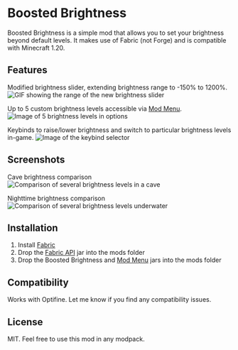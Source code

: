 # Boosted Brightness
Boosted Brightness is a simple mod that allows you to set your brightness beyond default levels.
It makes use of Fabric (not Forge) and is compatible with Minecraft 1.20.

## Features
Modified brightness slider, extending brightness range to -150% to 1200%.
![GIF showing the range of the new brightness slider](https://i.imgur.com/ScqEWNE.gif "From -15% to 1200%!")

Up to 5 custom brightness levels accessible via [Mod Menu](https://www.curseforge.com/minecraft/mc-mods/modmenu).
![Image of 5 brightness levels in options](https://user-images.githubusercontent.com/43352940/122160522-15903a80-ce3e-11eb-86f0-daa53a3b4788.png "")

Keybinds to raise/lower brightness and switch to particular brightness levels in-game.
![Image of the keybind selector](https://user-images.githubusercontent.com/43352940/122161054-02ca3580-ce3f-11eb-81f3-1f623548b3fd.png "Hopefully 'b' isn't taken!")

## Screenshots
Cave brightness comparison
![Comparison of several brightness levels in a cave](https://i.imgur.com/0e3v7rz.png "From -150% to 1200%!")

Nighttime brightness comparison
![Comparison of several brightness levels underwater](https://i.imgur.com/jj6rp7y.png "From -150% to 1200%!")

## Installation
1. Install [Fabric](https://fabricmc.net/use/)
2. Drop the [Fabric API](https://www.curseforge.com/minecraft/mc-mods/fabric-api) jar into the mods folder
3. Drop the Boosted Brightness and [Mod Menu](https://www.curseforge.com/minecraft/mc-mods/modmenu) jars into the mods folder

## Compatibility
Works with Optifine. Let me know if you find any compatibility issues.

## License
MIT. Feel free to use this mod in any modpack.
